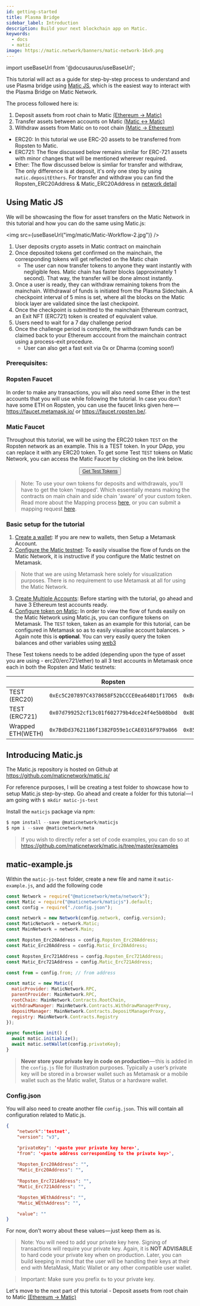 ```yaml
---
id: getting-started
title: Plasma Bridge
sidebar_label: Introduction
description: Build your next blockchain app on Matic.
keywords:
  - docs
  - matic
image: https://matic.network/banners/matic-network-16x9.png 
---
```

import useBaseUrl from '@docusaurus/useBaseUrl';

This tutorial will act as a guide for step-by-step process to understand and use Plasma bridge using [Matic JS](https://github.com/maticnetwork/matic.js), which is the easiest way to interact with the Plasma Bridge on Matic Network. 

The process followed here is:

1. Deposit assets from root chain to Matic [(Ethereum → Matic)](deposit)
2. Transfer assets between accounts on Matic [(Matic ↔ Matic)](transfer)
3. Withdraw assets from Matic on to root chain [(Matic → Ethereum)](withdraw)

- ERC20: In this tutorial we use ERC-20 assets to be transferred from Ropsten to Matic. 
- ERC721: The flow discussed below remains similar for ERC-721 assets with minor changes that will be mentioned wherever required. 
- Ether: The flow discussed below is simliar for transfer and withdraw, The only difference is at deposit, it's only one step by using ```matic.depositEthers```. For transfer and withdraw you can find the Ropsten_ERC20Address & Matic_ERC20Address in [network detail](/docs/integrate/network-detail)

## Using Matic JS

We will be showcasing the flow for asset transfers on the Matic Network in this tutorial and how you can do the same using Matic.js:

<img src={useBaseUrl("img/matic/Matic-Workflow-2.jpg")} />

1. User deposits crypto assets in Matic contract on mainchain
2. Once deposited tokens get confirmed on the mainchain, the corresponding tokens will get reflected on the Matic chain
    - The user can now transfer tokens to anyone they want instantly with negligible fees. Matic chain has faster blocks (approximately 1 second). That way, the transfer will be done almost instantly.
3. Once a user is ready, they can withdraw remaining tokens from the mainchain. Withdrawal of funds is initiated from the Plasma Sidechain. A checkpoint interval of 5 mins is set, where all the blocks on the Matic block layer are validated since the last checkpoint.
4. Once the checkpoint is submitted to the mainchain Ethereum contract, an Exit NFT (ERC721) token is created of equivalent value.
5. Users need to wait for a 7 day challenge period
6. Once the challenge period is complete, the withdrawn funds can be claimed back to your Ethereum acccount from the mainchain contract using a process-exit procedure.
    - User can also get a fast exit via 0x or Dharma (coming soon!)

### Prerequisites:

### Ropsten Faucet

In order to make any transactions, you will also need some Ether in the test accounts that you will use while following the tutorial. In case you don’t have some ETH on Ropsten, you can use the faucet links given here — https://faucet.metamask.io/ or https://faucet.ropsten.be/.

### Matic Faucet

Throughout this tutorial, we will be using the ERC20 token `TEST` on the Ropsten network as an example. This is a TEST token. In your DApp, you can replace it with any ERC20 token. To get some Test `TEST` tokens on Matic Network, you can access the Matic Faucet by clicking on the link below. 

<center>
<button style={{padding: '20px', backgroundColor: '#4093ff', color: '#fff', borderRadius: '25px', fontSize : '15px' }}>
  <a href="https://faucet.matic.network/" target="_blank" style={{color: 'inherit'}}>
    Get Test Tokens
  </a>
</button>
</center>

> Note: To use your own tokens for deposits and withdrawals, you'll have to get the token 'mapped'. Which essentially means making the contracts on main chain and side chain 'aware' of your custom token. Read more about the Mapping process [here](../advanced/mapping-assets), or you can submit a mapping request [here](../advanced/submit-mapping-request.md). 

### Basic setup for the tutorial

1. [Create a wallet](/docs/develop/metamask/hello): If you are new to wallets, then Setup a Metamask Account.
2. [Configure the Matic testnet](/docs/develop/metamask/testnet): To easily visualise the flow of funds on the Matic Network, it is instructive if you configure the Matic testnet on Metamask.
> Note that we are using Metamask here solely for visualization purposes. There is no requirement to use Metamask at all for using the Matic Network. 
3. [Create Multiple Accounts](/docs/develop/metamask/multiple-accounts): Before starting with the tutorial, go ahead and have 3 Ethereum test accounts ready.
4. [Configure token on Matic](/docs/develop/metamask/custom-tokens): In order to view the flow of funds easily on the Matic Network using Matic.js, you can configure tokens on Metamask.
The `TEST` token, taken as an example for this tutorial, can be configured in Metamask so as to easily visualise account balances. > Again note this is **optional**. You can very easily query the token balances and other variables using [web3](https://web3js.readthedocs.io/en/1.0/)

These Test tokens needs to be added (depending upon the type of asset you are using - erc20/erc721/ether) to all 3 test accounts in Metamask once each in both the Ropsten and Matic testnets:

|  |Ropsten  |Matic  |
|---|---|---|
|TEST (ERC20)  | `0xEc5C207897C4378658F52bCCCE0ea648D1f17D65` | `0xBc0AEe9f7b65fd3d8be30ba648e00dB5F734942b` |
|TEST (ERC721)  | `0x07d799252cf13c01f602779b4dce24f4e5b08bbd` | `0x8D5231e0B79edD9331e0CF0d4B9f3F30d05C47A5` |
|Wrapped ETH(WETH)   | `0x7BdDd37621186f1382FD59e1cCAE0316F979a866` | `0x8567184E6F9b1B77f24AfF6168453419AD22f90e` |

## Introducing Matic.js

The Matic.js repository is hosted on Github at https://github.com/maticnetwork/matic.js/

For reference purposes, I will be creating a test folder to showcase how to setup Matic.js step-by-step. Go ahead and create a folder for this tutorial — I am going with `$ mkdir matic-js-test`

Install the `maticjs` package via npm:

```js
$ npm install --save @maticnetwork/maticjs
$ npm i --save @maticnetwork/meta
```

> If you wish to directly refer a set of code examples, you can do so at https://github.com/maticnetwork/matic.js/tree/master/examples

## matic-example.js
Within the `matic-js-test` folder, create a new file and name it `matic-example.js`, and add the following code

```js
const Network = require("@maticnetwork/meta/network");
const Matic = require("@maticnetwork/maticjs").default;
const config = require("./config.json");

const network = new Network(config.network, config.version);
const MaticNetwork = network.Matic;
const MainNetwork = network.Main;

const Ropsten_Erc20Address = config.Ropsten_Erc20Address;
const Matic_Erc20Address = config.Matic_Erc20Address;

const Ropsten_Erc721Address = config.Ropsten_Erc721Address;
const Matic_Erc721Address = config.Matic_Erc721Address;

const from = config.from; // from address

const matic = new Matic({
  maticProvider: MaticNetwork.RPC,
  parentProvider: MainNetwork.RPC,
  rootChain: MainNetwork.Contracts.RootChain,
  withdrawManager: MainNetwork.Contracts.WithdrawManagerProxy,
  depositManager: MainNetwork.Contracts.DepositManagerProxy,
  registry: MainNetwork.Contracts.Registry
});

async function init() {
  await matic.initialize();
  await matic.setWallet(config.privateKey);
}
```

> **Never store your private key in code on production** — this is added in the `config.js` file for illustration purposes. Typically a user’s private key will be stored in a browser wallet such as Metamask or a mobile wallet such as the Matic wallet, Status or a hardware wallet.

### Config.json

You will also need to create another file `config.json`. This will contain all configuration related to Matic.js.
```json
{
    "network":'testnet',
    "version": "v3",

    "privateKey": '<paste your private key here>', 
    "from": '<paste address corresponding to the private key>',
    
    "Ropsten_Erc20Address": "",
    "Matic_Erc20Address": "",
    
    "Ropsten_Erc721Address": "",
    "Matic_Erc721Address": "",

    "Ropsten_WEthAddress": "",
    "Matic_WEthAddress": "",

    "value": ""
}
```
For now, don’t worry about these values — just keep them as is.

> Note: You will need to add your private key here. Signing of transactions will require your private key. Again, it is **NOT ADVISABLE** to hard code your private key when on production. Later, you can build keeping in mind that the user will be handling their keys at their end with MetaMask, Matic Wallet or any other compatible user wallet.

> Important: Make sure you prefix `0x` to your private key.


Let's move to the next part of this tutorial - Deposit assets from root chain to Matic [(Ethereum → Matic)](deposit) 
